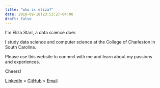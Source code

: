```yaml
---
title: "who is eliza?"
date: 2018-09-18T23:53:27-04:00
draft: false 
---
```


I'm Eliza Starr, a data science doer.

I study data science and computer science at the College of Charleston in South Carolina.

Please use this website to connect with me and learn about my passions and experiences.

Cheers!

&#13;

&#13;

[LinkedIn](https://www.linkedin.com/in/elizastarr1/) &#215; [GitHub](https://github.com/elizastarr) &#215; [Email](mailto:eliza.r.starr@gmail.com)


